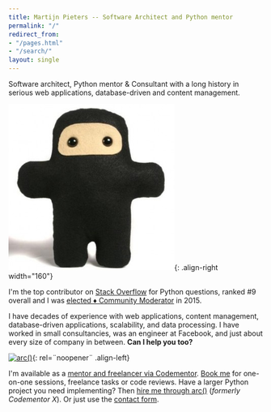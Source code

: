 ```yaml
---
title: Martijn Pieters -- Software Architect and Python mentor
permalink: "/"
redirect_from:
- "/pages.html"
- "/search/"
layout: single
---
```


Software architect, Python mentor & Consultant with a long history in serious web applications, database-driven and content management.

![Wee Ninja plush by Shawnimals](/assets/images/ninja_avatar.jpg){: .align-right width="160"}

I'm the top contributor on [Stack Overflow](https://stackoverflow.com/users/100297) for Python questions, ranked #9 overall and I was [elected ♦ Community Moderator](https://meta.stackoverflow.com/q/291017/100297) in 2015. 

I have decades of experience with web applications, content management, database-driven applications, scalability, and data processing. I have worked in small consultancies, was an engineer at Facebook, and just about every size of company in between. **Can I help you too?**

[![arc()](https://assets.codementor.io/cmx-dev-badge.svg)](https://arc.dev/developers/?referral=mjpieters-1vw2ujpf3q){: rel=¨noopener¨ .align-left}

I'm available as a [mentor and freelancer via Codementor](https://www.codementor.io/mjpieters). [Book me](https://hire.codementor.io?referral=mjpieters-1vw2ujpf3q) for one-on-one sessions, freelance tasks or code reviews. Have a larger Python project you need implementing? Then [hire me through arc()](https://arc.dev/developers/?referral=mjpieters-1vw2ujpf3q) (*formerly Codementor X*). Or just use the [contact form](/contact/).
